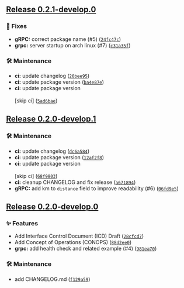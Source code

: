 ## [Release 0.2.1-develop.0](https://github.com/Arrow-air/svc-pricing/releases/tag/v0.2.1-develop.0)

### 🐛 Fixes

-  **gRPC:** correct package name (#5) ([`24fc47c`](https://github.com/Arrow-air/svc-pricing/commit/24fc47cf33dbd27dfc08a82fce25c69aa87d4a65))
-  **grpc:** server startup on arch linux (#7) ([`c31a35f`](https://github.com/Arrow-air/svc-pricing/commit/c31a35fda69baaddb6094c05d4ca2560cc642d07))

### 🛠 Maintenance

-  **ci:** update changelog ([`20bee95`](https://github.com/Arrow-air/svc-pricing/commit/20bee95ad21a5299379806396425607f3690bdaf))
-  **ci:** update package version ([`ba4e87e`](https://github.com/Arrow-air/svc-pricing/commit/ba4e87e110467c68e956f4dd9ffd87c7ba4988a4))
-  **ci:** update package version<br/><br/>[skip ci] ([`5ad6bae`](https://github.com/Arrow-air/svc-pricing/commit/5ad6baefe65ec68717863bd69477618db9357769))

## [Release 0.2.0-develop.1](https://github.com/Arrow-air/svc-pricing/releases/tag/v0.2.0-develop.1)

### 🛠 Maintenance

-  **ci:** update changelog ([`dc6a584`](https://github.com/Arrow-air/svc-pricing/commit/dc6a584307acc1ecfd01f37a07df5392e5a12e65))
-  **ci:** update package version ([`12af2f8`](https://github.com/Arrow-air/svc-pricing/commit/12af2f8e03a31a06483ebe1fd7c68af2d47d694a))
-  **ci:** update package version<br/><br/>[skip ci] ([`68f9803`](https://github.com/Arrow-air/svc-pricing/commit/68f98039ebd0a33dd69f236d074c83a7910ee25b))
-  **ci:** cleanup CHANGELOG and fix release ([`a671894`](https://github.com/Arrow-air/svc-pricing/commit/a671894ad0554579d87cb9e2c2d3a15914dee3d5))
-  **gRPC:** add km to `distance` field to improve readability (#6) ([`06fd9e5`](https://github.com/Arrow-air/svc-pricing/commit/06fd9e57aa87ce7340928902f083f70bd7b831a8))

## [Release 0.2.0-develop.0](https://github.com/Arrow-air/svc-pricing/releases/tag/v0.2.0-develop.0)

### ✨ Features

- Add Interface Control Document (ICD) Draft ([`28cfcd7`](https://github.com/Arrow-air/svc-pricing/commit/28cfcd71157211a5c3a0b62bdd8176a22ab36129))
- Add Concept of Operations (CONOPS) ([`88d2ee0`](https://github.com/Arrow-air/svc-pricing/commit/88d2ee067ae91c544c241d9835ef63ad56980a14))
-  **grpc:** add health check and related example (#4) ([`981ea70`](https://github.com/Arrow-air/svc-pricing/commit/981ea7059e38d3ef1ecb440d302d7adef6a62bf2))

### 🛠 Maintenance

- add CHANGELOG.md ([`f129a59`](https://github.com/Arrow-air/svc-pricing/commit/f129a597fac509c9ea274d352083cd782b70b84f))

